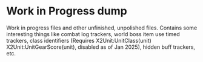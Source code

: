 # Work in Progress dump
Work in progress files and other unfinished, unpolished files. 
Contains some interesting things like combat log trackers, world boss item use timed trackers, class identifiers (Requires X2Unit:UnitClass(unit) X2Unit:UnitGearScore(unit), disabled as of Jan 2025), hidden buff trackers, etc.
